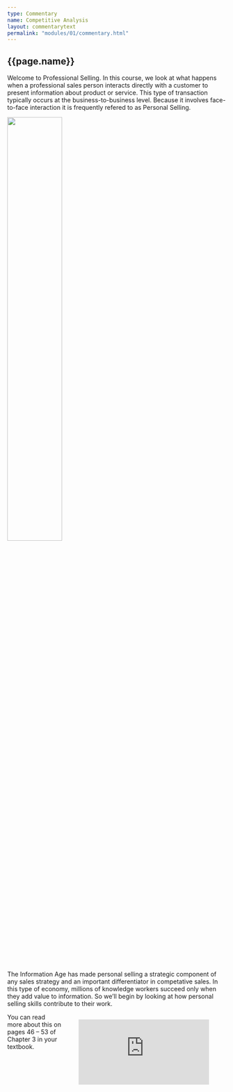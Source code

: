```yaml
---
type: Commentary
name: Competitive Analysis
layout: commentarytext
permalink: "modules/01/commentary.html"
---
```


## {{page.name}}

Welcome to Professional Selling. In this course, we look at what happens when a professional sales person interacts directly with a customer to present information about product or service. This type of transaction typically occurs at the business-to-business level. Because it involves face-to-face interaction it is frequently refered to as Personal Selling.

<a href="https://www.youtube.com/watch?Ptk_1Dc2iPY"><img src="https://img.youtube.com/vi/Ptk_1Dc2iPY/0.jpg" style="width:50%;" target="_blank"></a>

The Information Age has made personal selling a strategic component of any sales strategy and an important differentiator in competative sales. In this type of economy, millions of knowledge workers succeed only when they add value to information. So we’ll begin by looking at how personal selling skills contribute to their work.

<!-- blank line -->
<figure class="video_container" style="float:right">
  <iframe src="https://www.youtube.com/embed/Ptk_1Dc2iPY" frameborder="0" allowfullscreen="true"> </iframe>
</figure>
<!-- blank line -->

You can read more about this on pages 46 – 53 of Chapter 3 in your textbook.








